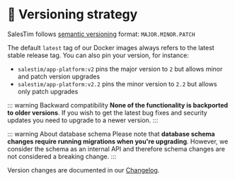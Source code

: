 # 🔢 Versioning strategy

SalesTim follows [semantic versioning](https://semver.org/) format: `MAJOR.MINOR.PATCH`

The default `latest` tag of our Docker images always refers to the latest stable release tag. You can also pin your version, for instance:
* `salestim/app-platform:v2` pins the major version to `2` but allows minor and patch version upgrades
* `salestim/app-platform:v2.2` pins the minor version to `2.2` but allows only patch upgrades

::: warning Backward compatibility
**None of the functionality is backported to older versions**. If you wish to get the latest bug fixes and security updates you need to upgrade to a newer version.
:::

::: warning About database schema
Please note that **database schema changes require running migrations when you're upgrading**. However, we consider the schema
as an internal API and therefore schema changes are not considered a breaking change.
:::

Version changes are documented in our [Changelog](https://dist.salestim.io/CHANGELOG).
